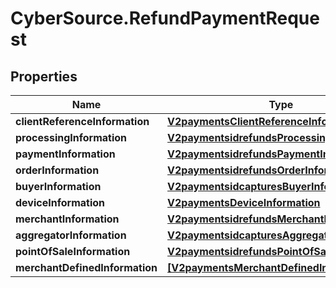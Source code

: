 # CyberSource.RefundPaymentRequest

## Properties
Name | Type | Description | Notes
------------ | ------------- | ------------- | -------------
**clientReferenceInformation** | [**V2paymentsClientReferenceInformation**](V2paymentsClientReferenceInformation.md) |  | [optional] 
**processingInformation** | [**V2paymentsidrefundsProcessingInformation**](V2paymentsidrefundsProcessingInformation.md) |  | [optional] 
**paymentInformation** | [**V2paymentsidrefundsPaymentInformation**](V2paymentsidrefundsPaymentInformation.md) |  | [optional] 
**orderInformation** | [**V2paymentsidrefundsOrderInformation**](V2paymentsidrefundsOrderInformation.md) |  | [optional] 
**buyerInformation** | [**V2paymentsidcapturesBuyerInformation**](V2paymentsidcapturesBuyerInformation.md) |  | [optional] 
**deviceInformation** | [**V2paymentsDeviceInformation**](V2paymentsDeviceInformation.md) |  | [optional] 
**merchantInformation** | [**V2paymentsidrefundsMerchantInformation**](V2paymentsidrefundsMerchantInformation.md) |  | [optional] 
**aggregatorInformation** | [**V2paymentsidcapturesAggregatorInformation**](V2paymentsidcapturesAggregatorInformation.md) |  | [optional] 
**pointOfSaleInformation** | [**V2paymentsidrefundsPointOfSaleInformation**](V2paymentsidrefundsPointOfSaleInformation.md) |  | [optional] 
**merchantDefinedInformation** | [**[V2paymentsMerchantDefinedInformation]**](V2paymentsMerchantDefinedInformation.md) | TBD | [optional] 


